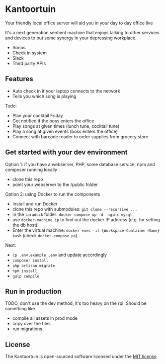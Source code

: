 # Kantoortuin

Your friendly local office server will aid you in your day to day office live

It's a next generation sentient machine that enjoys talking to other services and devices to put some synergy in your depressing workplace.
- Sonos
- Check in system
- Slack
- Third party APIs

## Features

- Auto check in if your laptop connects to the network
- Tells you which song is playing

Todo:
- Plan your cocktail Friday
- Get notified if the boss enters the office
- Play songs at given times (lunch tune, cocktail tune)
- Play a song at given events (boss enters the office)
- Connect with barcode reader to order supplies from grocery store

## Get started with your dev environment

Option 1: if you have a webserver, PHP, some database service, npm and composer running locally
- clone this repo
- point your webserver to the /public folder

Option 2: using Docker to run the components
- Install and run Docker
- clone this repo with submodules: `git clone --recursive ...`
- in the `laradock` folder: `docker-compose up -d  nginx mysql`
- use `docker-machine ip` to find out the docker IP address (e.g. for setting the db host)
- Enter the virtual machine: `docker exec -it {Workspace-Container-Name} bash` (check `docker-compose ps`)

Next:

- `cp .env.example .env` and update accordingly
- `composer install`
- `php artisan migrate`
- `npm install`
- `gulp compile`

## Run in production

TODO, don't use the dev method, it's too heavy on the rpi. Should be something like
- compile all assets in prod mode
- copy over the files
- run migrations

## License

The Kantoortuin is open-sourced software licensed under the [MIT license](http://opensource.org/licenses/MIT)
